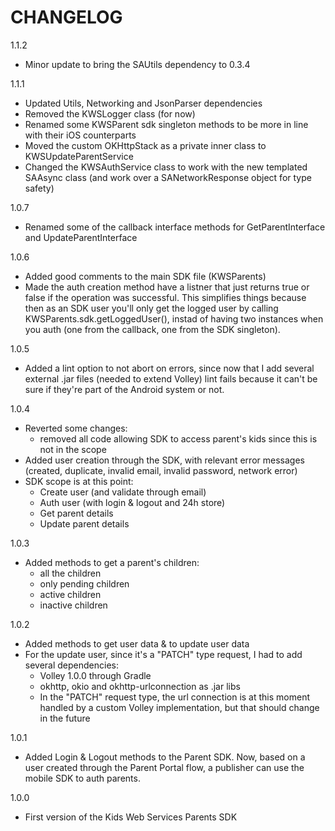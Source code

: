 CHANGELOG
=========

1.1.2
 - Minor update to bring the SAUtils dependency to 0.3.4

1.1.1
 - Updated Utils, Networking and JsonParser dependencies
 - Removed the KWSLogger class (for now)
 - Renamed some KWSParent sdk singleton methods to be more in line with their iOS counterparts
 - Moved the custom OKHttpStack as a private inner class to KWSUpdateParentService
 - Changed the KWSAuthService class to work with the new templated SAAsync class (and work over a SANetworkResponse object for type safety)

1.0.7
 - Renamed some of the callback interface methods for GetParentInterface and UpdateParentInterface

1.0.6
 - Added good comments to the main SDK file (KWSParents)
 - Made the auth creation method have a listner that just returns true or false if the operation was successful. This simplifies things because then as an
SDK user you'll only get the logged user by calling KWSParents.sdk.getLoggedUser(), instad of having two instances when you auth (one from the
callback, one from the SDK singleton).

1.0.5
 - Added a lint option to not abort on errors, since now that I add several external .jar files (needed to extend Volley) lint fails because
it can't be sure if they're part of the Android system or not.

1.0.4
 - Reverted some changes:
	- removed all code allowing SDK to access parent's kids since this is not in the scope
 - Added user creation through the SDK, with relevant error messages (created, duplicate, invalid email, invalid password, network error)
 - SDK scope is at this point:
	- Create user (and validate through email)
	- Auth user (with login & logout and 24h store)
	- Get parent details
	- Update parent details

1.0.3
 - Added methods to get a parent's children:
	- all the children
	- only pending children
	- active children
	- inactive children

1.0.2
 - Added methods to get user data & to update user data
 - For the update user, since it's a "PATCH" type request, I had to add several dependencies:
	- Volley 1.0.0 through Gradle
	- okhttp, okio and okhttp-urlconnection as .jar libs
   - In the "PATCH" request type, the url connection is at this moment handled by a custom Volley implementation, but that should change in the future

1.0.1
 - Added Login & Logout methods to the Parent SDK. Now, based on a user created through the Parent Portal flow, a publisher can use the mobile SDK to auth parents.

1.0.0
 - First version of the Kids Web Services Parents SDK
